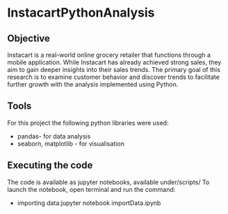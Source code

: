# InstacartPythonAnalysis
## Objective
Instacart is a real-world online grocery retailer that functions through a mobile application. While Instacart has already achieved strong sales, they aim to gain deeper insights into their sales trends. The primary goal of this research is to examine customer behavior and discover trends to facilitate further growth with the analysis implemented using Python.
## Tools
For this project the following python libraries were used:
* pandas- for data analysis
* seaborn, matplotlib - for visualisation
## Executing the code
The code is available as jupyter notebooks, available under/scripts/
To launch the notebook, open terminal and run the command:
* importing data:jupyter notebook importData.ipynb

